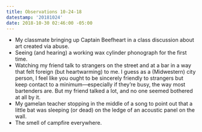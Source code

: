 ```yaml
---
title: Observations 10-24-18
datestamp: '20181024'
date: 2018-10-30 02:46:00 -05:00
---
```


- My classmate bringing up Captain Beefheart in a class discussion about art created via abuse.
- Seeing (and hearing) a working wax cylinder phonograph for the first time.
- Watching my friend talk to strangers on the street and at a bar in a way that felt foreign (but heartwarming) to me. I guess as a (Midwestern) city person, I feel like you ought to be sincerely friendly to strangers but keep contact to a minimum—especially if they’re busy, the way most bartenders are. But my friend talked a lot, and no one seemed bothered at all by it.
- My gamelan teacher stopping in the middle of a song to point out that a little bat was sleeping (or dead) on the ledge of an acoustic panel on the wall.
- The smell of campfire everywhere.
